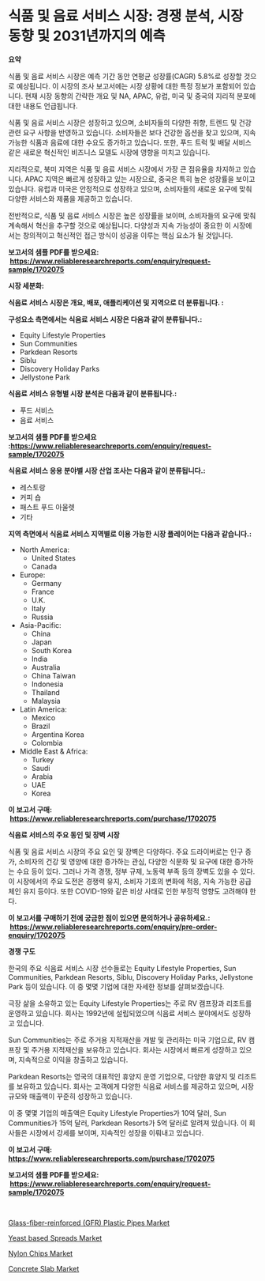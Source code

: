 <p><h1>식품 및 음료 서비스 시장: 경쟁 분석, 시장 동향 및 2031년까지의 예측</h1></p><p><strong>요약</strong></p>
<p><p>식품 및 음료 서비스 시장은 예측 기간 동안 연평균 성장률(CAGR) 5.8%로 성장할 것으로 예상됩니다. 이 시장의 조사 보고서에는 시장 상황에 대한 특정 정보가 포함되어 있습니다. 현재 시장 동향의 간략한 개요 및 NA, APAC, 유럽, 미국 및 중국의 지리적 분포에 대한 내용도 언급됩니다.</p><p>식품 및 음료 서비스 시장은 성장하고 있으며, 소비자들의 다양한 취향, 트렌드 및 건강 관련 요구 사항을 반영하고 있습니다. 소비자들은 보다 건강한 옵션을 찾고 있으며, 지속 가능한 식품과 음료에 대한 수요도 증가하고 있습니다. 또한, 푸드 트럭 및 배달 서비스 같은 새로운 혁신적인 비즈니스 모델도 시장에 영향을 미치고 있습니다.</p><p>지리적으로, 북미 지역은 식품 및 음료 서비스 시장에서 가장 큰 점유율을 차지하고 있습니다. APAC 지역은 빠르게 성장하고 있는 시장으로, 중국은 특히 높은 성장률을 보이고 있습니다. 유럽과 미국은 안정적으로 성장하고 있으며, 소비자들의 새로운 요구에 맞춰 다양한 서비스와 제품을 제공하고 있습니다.</p><p>전반적으로, 식품 및 음료 서비스 시장은 높은 성장률을 보이며, 소비자들의 요구에 맞춰 계속해서 혁신을 추구할 것으로 예상됩니다. 다양성과 지속 가능성이 중요한 이 시장에서는 창의적이고 혁신적인 접근 방식이 성공을 이루는 핵심 요소가 될 것입니다.</p></p>
<p><strong>보고서의 샘플 PDF를 받으세요: &nbsp;<a href="https://www.reliableresearchreports.com/enquiry/request-sample/1702075">https://www.reliableresearchreports.com/enquiry/request-sample/1702075</a></strong></p>
<p><strong>시장 세분화:</strong></p>
<p><strong> 식음료 서비스 시장은 개요, 배포, 애플리케이션 및 지역으로 더 분류됩니다. :</strong></p>
<p><strong>구성요소 측면에서는 식음료 서비스 시장은 다음과 같이 분류됩니다.:</strong></p>
<p><ul><li>Equity Lifestyle Properties</li><li>Sun Communities</li><li>Parkdean Resorts</li><li>Siblu</li><li>Discovery Holiday Parks</li><li>Jellystone Park</li></ul></p>
<p><strong> 식음료 서비스 유형별 시장 분석은 다음과 같이 분류됩니다.:</strong></p>
<p><ul><li>푸드 서비스</li><li>음료 서비스</li></ul></p>
<p><strong>보고서의 샘플 PDF를 받으세요 :<a href="https://www.reliableresearchreports.com/enquiry/request-sample/1702075">https://www.reliableresearchreports.com/enquiry/request-sample/1702075</a></strong></p>
<p><strong> 식음료 서비스 응용 분야별 시장 산업 조사는 다음과 같이 분류됩니다.:</strong></p>
<p><ul><li>레스토랑</li><li>커피 숍</li><li>패스트 푸드 아울렛</li><li>기타</li></ul></p>
<p><strong>지역 측면에서 식음료 서비스 지역별로 이용 가능한 시장 플레이어는 다음과 같습니다.:</strong></p>
<p><ul>
    <li>
        North America:
        <ul>
            <li>United States</li>
            <li>Canada</li>
        </ul>
    </li>
    <li>
        Europe:
        <ul>
            <li>Germany</li>
            <li>France</li>
            <li>U.K.</li>
            <li>Italy</li>
            <li>Russia</li>
        </ul>
    </li>
    <li>
        Asia-Pacific:
        <ul>
            <li>China</li>
            <li>Japan</li>
            <li>South Korea</li>
            <li>India</li>
            <li>Australia</li>
            <li>China Taiwan</li>
            <li>Indonesia</li>
            <li>Thailand</li>
            <li>Malaysia</li>
        </ul>
    </li>
    <li>
        Latin America:
        <ul>
            <li>Mexico</li>
            <li>Brazil</li>
            <li>Argentina Korea</li>
            <li>Colombia</li>
        </ul>
    </li>
    <li>
        Middle East & Africa:
        <ul>
            <li>Turkey</li>
            <li>Saudi</li>
            <li>Arabia</li>
            <li>UAE</li>
            <li>Korea</li>
        </ul>
    </li>
    </ul></p>
<p><strong>이 보고서 구매: &nbsp;<a href="https://www.reliableresearchreports.com/purchase/1702075">https://www.reliableresearchreports.com/purchase/1702075</a></strong></p>
<p><strong>식음료 서비스의 주요 동인 및 장벽 시장</strong></p>
<p><p>식품 및 음료 서비스 시장의 주요 요인 및 장벽은 다양하다. 주요 드라이버로는 인구 증가, 소비자의 건강 및 영양에 대한 증가하는 관심, 다양한 식문화 및 요구에 대한 증가하는 수요 등이 있다. 그러나 가격 경쟁, 정부 규제, 노동력 부족 등의 장벽도 있을 수 있다. 이 시장에서의 주요 도전은 경쟁력 유지, 소비자 기호의 변화에 적응, 지속 가능한 공급 체인 유지 등이다. 또한 COVID-19와 같은 비상 사태로 인한 부정적 영향도 고려해야 한다.</p></p>
<p><strong>이 보고서를 구매하기 전에 궁금한 점이 있으면 문의하거나 공유하세요.: &nbsp;<a href="https://www.reliableresearchreports.com/enquiry/pre-order-enquiry/1702075">https://www.reliableresearchreports.com/enquiry/pre-order-enquiry/1702075</a></strong></p>
<p><strong>경쟁 구도</strong></p>
<p><p>한국의 주요 식음료 서비스 시장 선수들로는 Equity Lifestyle Properties, Sun Communities, Parkdean Resorts, Siblu, Discovery Holiday Parks, Jellystone Park 등이 있습니다. 이 중 몇몇 기업에 대한 자세한 정보를 살펴보겠습니다.</p><p>극장 삶을 소유하고 있는 Equity Lifestyle Properties는 주로 RV 캠프장과 리조트를 운영하고 있습니다. 회사는 1992년에 설립되었으며 식음료 서비스 분야에서도 성장하고 있습니다.</p><p>Sun Communities는 주로 주거용 지적재산을 개발 및 관리하는 미국 기업으로, RV 캠프장 및 주거용 지적재산을 보유하고 있습니다. 회사는 시장에서 빠르게 성장하고 있으며, 지속적으로 이익을 창출하고 있습니다.</p><p>Parkdean Resorts는 영국의 대표적인 휴양지 운영 기업으로, 다양한 휴양지 및 리조트를 보유하고 있습니다. 회사는 고객에게 다양한 식음료 서비스를 제공하고 있으며, 시장 규모와 매출액이 꾸준히 성장하고 있습니다.</p><p>이 중 몇몇 기업의 매출액은 Equity Lifestyle Properties가 10억 달러, Sun Communities가 15억 달러, Parkdean Resorts가 5억 달러로 알려져 있습니다. 이 회사들은 시장에서 강세를 보이며, 지속적인 성장을 이뤄내고 있습니다.</p></p>
<p><strong>이 보고서 구매: &nbsp; <a href="https://www.reliableresearchreports.com/purchase/1702075">https://www.reliableresearchreports.com/purchase/1702075</a></strong></p>
<p><strong>보고서의 샘플 PDF를 받으세요: &nbsp;<a href="https://www.reliableresearchreports.com/enquiry/request-sample/1702075">https://www.reliableresearchreports.com/enquiry/request-sample/1702075</a></strong><strong></strong></p>
<p>&nbsp;</p>
<p><p><a href="https://artistic-helicopter-ca9.notion.site/Glass-fiber-reinforced-GFR-Plastic-Pipes-Market-Furnish-Information-about-Market-Size-Market-Shar-3f22558d8e474322abcdb2f8da2942dc">Glass-fiber-reinforced (GFR) Plastic Pipes Market</a></p><p><a href="https://view.publitas.com/reportprime-1/yeast-based-spreads-market-provides-detailed-segmentation-of-this-market-based-on-type-application-and-region-and-forecast-for-the-period-from-2024-2031/">Yeast based Spreads Market</a></p><p><a href="https://picayune-night-cbd.notion.site/Nylon-Chips-Market-Research-Report-Unlocks-Analysis-on-the-Market-Financial-Status-Market-Size-and-79c49240bcd648fabfaaa1b535982309">Nylon Chips Market</a></p><p><a href="https://github.com/Hazelklievgspy6vdcsmu106w/Market-Research-Report-List-1/blob/main/concrete-slab-market.md">Concrete Slab Market</a></p></p>